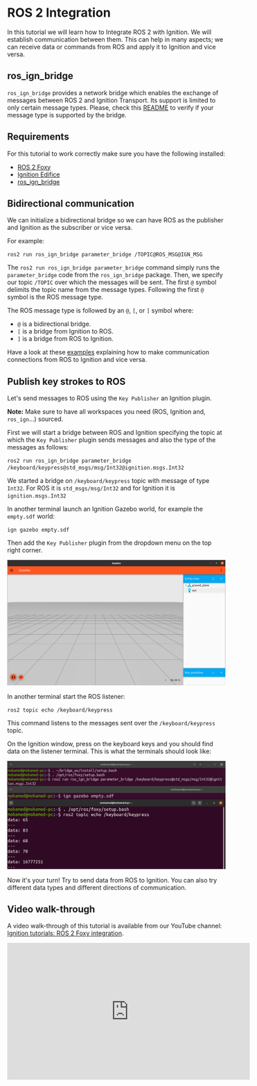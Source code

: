 # ROS 2 Integration

In this tutorial we will learn how to Integrate ROS 2 with Ignition. We will establish
communication between them. This can help in many aspects; we can receive data or commands
from ROS and apply it to Ignition and vice versa.

## ros_ign_bridge

`ros_ign_bridge` provides a network bridge which enables the exchange of messages between ROS 2 and Ignition Transport. Its support is limited to only certain message types. Please, check this [README](https://github.com/ignitionrobotics/ros_ign/blob/ros2/ros_ign_bridge/README.md) to verify if your message type is supported by the bridge.

## Requirements

For this tutorial to work correctly make sure you have the following installed:

* [ROS 2 Foxy](https://index.ros.org/doc/ros2/Installation/Foxy/)
* [Ignition Edifice](https://ignitionrobotics.org/docs/edifice)
* [ros_ign_bridge](https://github.com/ignitionrobotics/ros_ign/tree/ros2#from-source)

## Bidirectional communication

We can initialize a bidirectional bridge so we can have ROS as the publisher and Ignition as the subscriber or vice versa.

For example:

```
ros2 run ros_ign_bridge parameter_bridge /TOPIC@ROS_MSG@IGN_MSG
```

The `ros2 run ros_ign_bridge parameter_bridge` command simply runs the `parameter_bridge` code from the `ros_ign_bridge` package. Then, we specify our topic `/TOPIC` over which the messages will be sent. The first `@` symbol delimits the topic name from the message types. Following the first `@` symbol is the ROS message type.

The ROS message type is followed by an `@`, `[`, or `]` symbol where:

* `@`  is a bidirectional bridge.
* `[`  is a bridge from Ignition to ROS.
* `]`  is a bridge from ROS to Ignition.

Have a look at these [examples](https://github.com/ignitionrobotics/ros_ign/blob/ros2/ros_ign_bridge/README.md#example-1a-ignition-transport-talker-and-ros-2-listener)
explaining how to make communication connections from ROS to Ignition and vice versa.

## Publish key strokes to ROS

Let's send messages to ROS using the `Key Publisher` an Ignition plugin.

**Note:** Make sure to have all workspaces you need (ROS, Ignition and, `ros_ign`...) sourced.


First we will start a bridge between ROS and Ignition specifying the topic
at which the `Key Publisher` plugin sends messages and also the type
of the messages as follows:

```
ros2 run ros_ign_bridge parameter_bridge /keyboard/keypress@std_msgs/msg/Int32@ignition.msgs.Int32
```

We started a bridge on `/keyboard/keypress` topic with message of type `Int32`.
For ROS it is `std_msgs/msg/Int32` and for Ignition it is `ignition.msgs.Int32`

In another terminal launch an Ignition Gazebo world, for example the `empty.sdf` world:

```
ign gazebo empty.sdf
```

Then add the `Key Publisher` plugin from the dropdown menu on the top right corner.

![empty_world_with_KeyPublisher](tutorials/ros2_integration/empty_world.png)

In another terminal start the ROS listener:

```
ros2 topic echo /keyboard/keypress
```

This command listens to the messages sent over the `/keyboard/keypress` topic.

On the Ignition window, press on the keyboard keys and you should
find data on the listener terminal. This is what the terminals should look like:

![exchange_messages](tutorials/ros2_integration/ros_ign.png)

Now it's your turn! Try to send data from ROS to Ignition. You can also try different data types and different directions of communication.

## Video walk-through

A video walk-through of this tutorial is available from our YouTube channel: [Ignition tutorials: ROS 2 Foxy integration](https://youtu.be/IpZTNyTp9t8).

<iframe width="560" height="315" src="https://www.youtube.com/embed/IpZTNyTp9t8" frameborder="0" allow="accelerometer; autoplay; encrypted-media; gyroscope; picture-in-picture" allowfullscreen></iframe>
